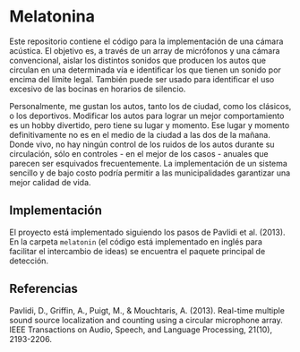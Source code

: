 # Melatonina

Este repositorio contiene el código para la implementación de una cámara acústica. El objetivo es, a través de un array de micrófonos y una cámara convencional, aislar los distintos sonidos que producen los autos que circulan en una determinada vía e identificar los que tienen un sonido por encima del límite legal. También puede ser usado para identificar el uso excesivo de las bocinas en horarios de silencio.

Personalmente, me gustan los autos, tanto los de ciudad, como los clásicos, o los deportivos. Modificar los autos para lograr un mejor comportamiento es un hobby divertido, pero tiene su lugar y momento. Ese lugar y momento definitivamente no es en el medio de la ciudad a las dos de la mañana. Donde vivo, no hay ningún control de los ruidos de los autos durante su circulación, sólo en controles - en el mejor de los casos - anuales que parecen ser esquivados frecuentemente. La implementación de un sistema sencillo y de bajo costo podría permitir a las municipalidades garantizar una mejor calidad de vida.

## Implementación

El proyecto está implementado siguiendo los pasos de Pavlidi et al. (2013). En la carpeta `melatonin` (el código está implementado en inglés para facilitar el intercambio de ideas) se encuentra el paquete principal de detección.

## Referencias

Pavlidi, D., Griffin, A., Puigt, M., & Mouchtaris, A. (2013). Real-time multiple sound source localization and counting using a circular microphone array. IEEE Transactions on Audio, Speech, and Language Processing, 21(10), 2193-2206.
